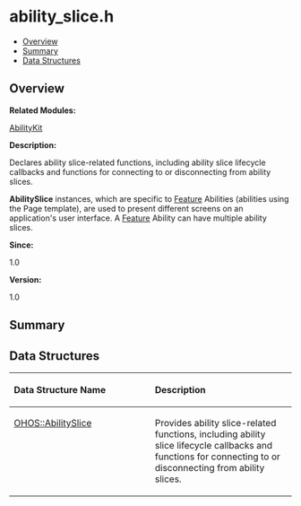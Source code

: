 # ability\_slice.h<a name="EN-US_TOPIC_0000001054799559"></a>

-   [Overview](#section1291883369165626)
-   [Summary](#section1835853466165626)
-   [Data Structures](#nested-classes)

## **Overview**<a name="section1291883369165626"></a>

**Related Modules:**

[AbilityKit](abilitykit.md)

**Description:**

Declares ability slice-related functions, including ability slice lifecycle callbacks and functions for connecting to or disconnecting from ability slices. 

**AbilitySlice**  instances, which are specific to  [Feature](feature.md)  Abilities \(abilities using the Page template\), are used to present different screens on an application's user interface. A  [Feature](feature.md)  Ability can have multiple ability slices.

**Since:**

1.0

**Version:**

1.0

## **Summary**<a name="section1835853466165626"></a>

## Data Structures<a name="nested-classes"></a>

<a name="table446254570165626"></a>
<table><thead align="left"><tr id="row1552274278165626"><th class="cellrowborder" valign="top" width="50%" id="mcps1.1.3.1.1"><p id="p775344097165626"><a name="p775344097165626"></a><a name="p775344097165626"></a>Data Structure Name</p>
</th>
<th class="cellrowborder" valign="top" width="50%" id="mcps1.1.3.1.2"><p id="p640910176165626"><a name="p640910176165626"></a><a name="p640910176165626"></a>Description</p>
</th>
</tr>
</thead>
<tbody><tr id="row730629625165626"><td class="cellrowborder" valign="top" width="50%" headers="mcps1.1.3.1.1 "><p id="p1058971329165626"><a name="p1058971329165626"></a><a name="p1058971329165626"></a><a href="ohos-abilityslice.md">OHOS::AbilitySlice</a></p>
</td>
<td class="cellrowborder" valign="top" width="50%" headers="mcps1.1.3.1.2 "><p id="p904614698165626"><a name="p904614698165626"></a><a name="p904614698165626"></a>Provides ability slice-related functions, including ability slice lifecycle callbacks and functions for connecting to or disconnecting from ability slices. </p>
</td>
</tr>
</tbody>
</table>

